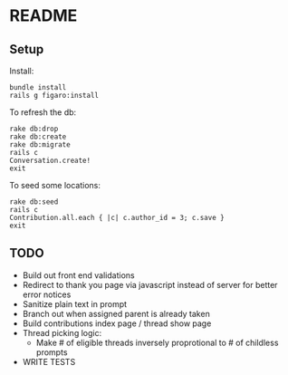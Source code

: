# README

## Setup

Install:

    bundle install
    rails g figaro:install

To refresh the db:

	rake db:drop
	rake db:create
	rake db:migrate
	rails c
	Conversation.create!
	exit

To seed some locations:

	rake db:seed
	rails c
	Contribution.all.each { |c| c.author_id = 3; c.save }
	exit


## TODO

* Build out front end validations
* Redirect to thank you page via javascript instead of server for better error notices
* Sanitize plain text in prompt
* Branch out when assigned parent is already taken
* Build contributions index page / thread show page
* Thread picking logic:
  * Make # of eligible threads inversely proprotional to # of childless prompts
* WRITE TESTS
